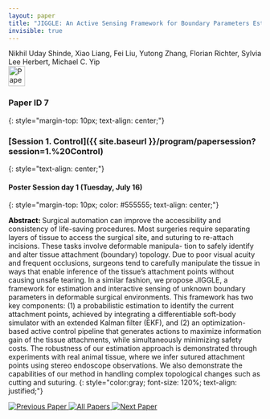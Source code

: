 ```yaml
---
layout: paper
title: "JIGGLE: An Active Sensing Framework for Boundary Parameters Estimation in Deformable Surgical Environments"
invisible: true
---
```

<div class="paper-authors">
<div class="paper-author-box">
    <div class="paper-author-name">Nikhil Uday Shinde, Xiao Liang, Fei Liu, Yutong Zhang, Florian Richter, Sylvia Lee Herbert, Michael C. Yip</div>
    <div class="paper-author-uni"></div>
</div>

</div><div class="paper-pdf">
                <div> <a href="https://www.roboticsproceedings.org/rss20/p007.pdf"><img src="{{ site.baseurl }}/images/paper_link.png" alt="Paper Website" width = "33"  height = "40"/></a> </div>
                </div>

### Paper ID 7
{: style="margin-top: 10px; text-align: center;"}

### [Session 1. Control]({{ site.baseurl }}/program/papersession?session=1.%20Control)
{: style="text-align: center;"}

#### Poster Session day 1 (Tuesday, July 16)
{: style="margin-top: 10px; color: #555555; text-align: center;"}

<b style="color: black;">Abstract: </b>Surgical automation can improve the accessibility and consistency of life-saving procedures. Most surgeries require separating layers of tissue to access the surgical site, and suturing to re-attach incisions. These tasks involve deformable manipula- tion to safely identify and alter tissue attachment (boundary) topology. Due to poor visual acuity and frequent occlusions, surgeons tend to carefully manipulate the tissue in ways that enable inference of the tissue’s attachment points without causing unsafe tearing. In a similar fashion, we propose JIGGLE, a framework for estimation and interactive sensing of unknown boundary parameters in deformable surgical environments. This framework has two key components: (1) a probabilistic estimation to identify the current attachment points, achieved by integrating a differentiable soft-body simulator with an extended Kalman filter (EKF), and (2) an optimization-based active control pipeline that generates actions to maximize information gain of the tissue attachments, while simultaneously minimizing safety costs. The robustness of our estimation approach is demonstrated through experiments with real animal tissue, where we infer sutured attachment points using stereo endoscope observations. We also demonstrate the capabilities of our method in handling complex topological changes such as cutting and suturing.
{: style="color:gray; font-size: 120%; text-align: justified;"}


<div class="paper-menu">
<a href="{{ site.baseurl }}/program/papers/006/"> <img src="{{ site.baseurl }}/images/previous_paper_icon.png" alt="Previous Paper" title="Previous Paper"/> </a>
<a href="{{ site.baseurl }}/program/papers"><img src="{{ site.baseurl }}/images/overview_icon.png" alt="All Papers" title="All Papers"/> </a>
<a href="{{ site.baseurl }}/program/papers/008/"> <img src="{{ site.baseurl }}/images/next_paper_icon.png" alt="Next Paper" title="Next Paper"/> </a>

</div>
